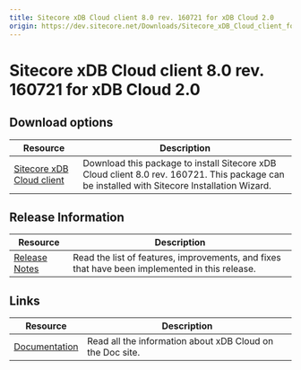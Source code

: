 ```yaml
---
title: Sitecore xDB Cloud client 8.0 rev. 160721 for xDB Cloud 2.0
origin: https://dev.sitecore.net/Downloads/Sitecore_xDB_Cloud_client_for_xDB_Cloud_20/80/Sitecore_xDB_Cloud_client_80_rev_160721_for_xDB_Cloud_20.aspx
---
```


# Sitecore xDB Cloud client 8.0 rev. 160721 for xDB Cloud 2.0

## Download options

 | Resource | Description |
 | --- | --- |
 | [Sitecore xDB Cloud client](https://sitecoredev.azureedge.net/~/media/61A45B269B314F4FBB8480BAC23A3EDB.ashx?date=20160721T144544) | Download this package to install Sitecore xDB Cloud client 8.0 rev. 160721. This package can be installed with Sitecore Installation Wizard. |

## Release Information

 | Resource | Description |
 | --- | --- |
 | [Release Notes](https://dev.sitecore.net:443/downloads/Sitecore%20xDB%20Cloud%20client%20for%20xDB%20Cloud%2020/80/Sitecore%20xDB%20Cloud%20client%2080%20rev%20160721%20for%20xDB%20Cloud%2020/Release%20Notes) | Read the list of features, improvements, and fixes that have been implemented in this release. |

## Links

 | Resource | Description |
 | --- | --- |
 | [Documentation](https://doc.sitecore.net/xdb_cloud) | Read all the information about xDB Cloud on the Doc site. |